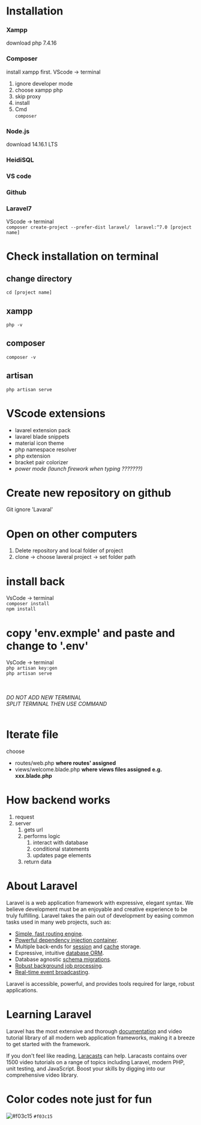 # Installation
### Xampp
 download php 7.4.16

### Composer
 install xampp first. VScode -> terminal <br>
1. ignore developer mode
2. choose xampp php
3. skip proxy
4. install
5. Cmd <br>
`composer`

### Node.js
   download 14.16.1 LTS

### HeidiSQL

### VS code

### Github
### Laravel7
   VScode -> terminal <br>
`composer create-project --prefer-dist laravel/  laravel:^7.0 [project name]`



# Check installation on terminal
## change directory 
`cd [project name]` <br>
## xampp
`php -v` <br>
## composer
`composer -v` <br>
## artisan
`php artisan serve` <br>



# VScode extensions
- lavarel extension pack
- lavarel blade snippets
- material icon theme
- php namespace resolver
- php extension
- bracket pair colorizer
- *power mode (launch firework when typing ???????)*



# Create new repository on github
Git ignore 'Lavaral'



# Open on other computers
1. Delete repository and local folder of project <br>
2. clone -> choose laveral project -> set folder path 


# install back
VsCode -> terminal <br>
`composer install` <br>
`npm install`

# copy 'env.exmple' and paste and change to '.env'
VsCode -> terminal <br>
`php artisan key:gen` <br>
`php artisan serve`



<br><br>
*DO NOT ADD NEW TERMINAL* <br>
*SPLIT TERMINAL THEN USE COMMAND*
<br><br>


# Iterate file
choose
- routes/web.php  **where routes' assigned**
- views/welcome.blade.php **where views files assigned** **e.g. xxx.blade.php**



# How backend works
1. request <br>
2. server <br>
   1. gets url <br>
   2. performs logic <br>
       1. interact with database <br>
       2. conditional statements <br>
       3. updates page elements <br>
   3. return data
   


# About Laravel

Laravel is a web application framework with expressive, elegant syntax. We believe development must be an enjoyable and creative experience to be truly fulfilling. Laravel takes the pain out of development by easing common tasks used in many web projects, such as:

- [Simple, fast routing engine](https://laravel.com/docs/routing).
- [Powerful dependency injection container](https://laravel.com/docs/container).
- Multiple back-ends for [session](https://laravel.com/docs/session) and [cache](https://laravel.com/docs/cache) storage.
- Expressive, intuitive [database ORM](https://laravel.com/docs/eloquent).
- Database agnostic [schema migrations](https://laravel.com/docs/migrations).
- [Robust background job processing](https://laravel.com/docs/queues).
- [Real-time event broadcasting](https://laravel.com/docs/broadcasting).

Laravel is accessible, powerful, and provides tools required for large, robust applications.

# Learning Laravel

Laravel has the most extensive and thorough [documentation](https://laravel.com/docs) and video tutorial library of all modern web application frameworks, making it a breeze to get started with the framework.

If you don't feel like reading, [Laracasts](https://laracasts.com) can help. Laracasts contains over 1500 video tutorials on a range of topics including Laravel, modern PHP, unit testing, and JavaScript. Boost your skills by digging into our comprehensive video library.




# Color codes note just for fun
![#f03c15](https://via.placeholder.com/15/f03c15/000000?text=+) `#f03c15`
